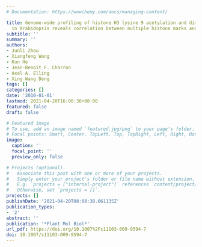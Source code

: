 ```yaml
---
# Documentation: https://wowchemy.com/docs/managing-content/

title: Genome-wide profiling of histone H3 lysine 9 acetylation and dimethylation
  in Arabidopsis reveals correlation between multiple histone marks and gene expression
subtitle: ''
summary: ''
authors:
- Junli Zhou
- Xiangfeng Wang
- Kun He
- Jean-Benoit F. Charron
- Axel A. Elling
- Xing Wang Deng
tags: []
categories: []
date: '2010-01-01'
lastmod: 2021-04-20T16:08:38+08:00
featured: false
draft: false

# Featured image
# To use, add an image named `featured.jpg/png` to your page's folder.
# Focal points: Smart, Center, TopLeft, Top, TopRight, Left, Right, BottomLeft, Bottom, BottomRight.
image:
  caption: ''
  focal_point: ''
  preview_only: false

# Projects (optional).
#   Associate this post with one or more of your projects.
#   Simply enter your project's folder or file name without extension.
#   E.g. `projects = ["internal-project"]` references `content/project/deep-learning/index.md`.
#   Otherwise, set `projects = []`.
projects: []
publishDate: '2021-04-20T08:08:38.061135Z'
publication_types:
- '2'
abstract: ''
publication: '*Plant Mol Biol*'
url_pdf: https://doi.org/10.1007%2Fs11103-009-9594-7
doi: 10.1007/s11103-009-9594-7
---
```

